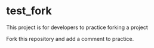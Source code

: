 # test_fork
This project is for developers to practice forking a project

Fork this repository and add a comment to practice.
